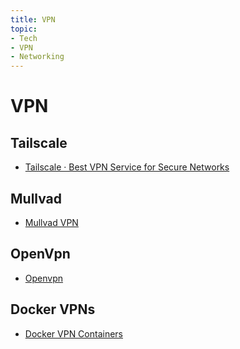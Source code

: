 ```yaml
---
title: VPN
topic:
- Tech
- VPN
- Networking
---
```

# VPN
## Tailscale
- [Tailscale · Best VPN Service for Secure Networks](https://tailscale.com/)
## Mullvad
- [Mullvad VPN](https://mullvad.net/)
## OpenVpn
- [Openvpn](https://openvpn.net/)

## Docker VPNs
- [Docker VPN Containers](/docker/projects/vpn)
